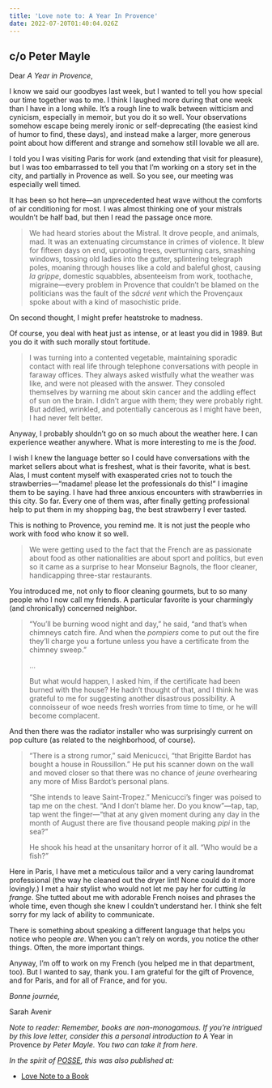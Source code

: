 ```yaml
---
title: 'Love note to: A Year In Provence'
date: 2022-07-20T01:40:04.026Z
---
```


## c/o Peter Mayle

Dear *A Year in Provence*,

I know we said our goodbyes last week, but I wanted to tell you how special our time together was to me. I think I laughed more during that one week than I have in a long while. It’s a rough line to walk between witticism and cynicism, especially in memoir, but you do it so well. Your observations somehow escape being merely ironic or self-deprecating (the easiest kind of humor to find, these days), and instead make a larger, more generous point about how different and strange and somehow still lovable we all are.

<p>I told you I was visiting Paris for work (and extending that visit for pleasure), but I was too embarrassed to tell you that I’m working on a story set in the city, and partially in Provence as well. So you see, our meeting was especially well timed. </p><p>It has been so hot here—an unprecedented heat wave without the comforts of air conditioning for most. I was almost thinking one of your mistrals wouldn’t be half bad, but then I read the passage once more.</p><blockquote><p>We had heard stories about the Mistral. It drove people, and animals, mad. It was an extenuating circumstance in crimes of violence. It blew for fifteen days on end, uprooting trees, overturning cars, smashing windows, tossing old ladies into the gutter, splintering telegraph poles, moaning through houses like a cold and baleful ghost, causing <em>la grippe</em>, domestic squabbles, absenteeism from work, toothache, migraine—every problem in Provence that couldn’t be blamed on the politicians was the fault of the <em>sâcré vent </em>which the Provençaux spoke about with a kind of masochistic pride.</p></blockquote><p>On second thought, I might prefer heatstroke to madness. </p><p>Of course, you deal with heat just as intense, or at least you did in 1989. But you do it with such morally stout fortitude.</p><blockquote><p>I was turning into a contented vegetable, maintaining sporadic contact with real life through telephone conversations with people in faraway offices. They always asked wistfully what the weather was like, and were not pleased with the answer. They consoled themselves by warning me about skin cancer and the addling effect of sun on the brain. I didn’t argue with them; they were probably right. But addled, wrinkled, and potentially cancerous as I might have been, I had never felt better.</p></blockquote><p>Anyway, I probably shouldn’t go on so much about the weather here. I can experience weather anywhere. What is more interesting to me is the <em>food</em>.</p><p>I wish I knew the language better so I could have conversations with the market sellers about what is freshest, what is their favorite, what is best. Alas, I must content myself with exasperated cries not to touch the strawberries—“madame! please let the professionals do this!” I imagine them to be saying. I have had three anxious encounters with strawberries in this city. So far. Every one of them was, after finally getting professional help to put them in my shopping bag, the best strawberry I ever tasted.</p><p>This is nothing to Provence, you remind me. It is not just the people who work with food who know it so well.</p><blockquote><p>We were getting used to the fact that the French are as passionate about food as other nationalities are about sport and politics, but even so it came as a surprise to hear Monseiur Bagnols, the floor cleaner, handicapping three-star restaurants.</p></blockquote><p>You introduced me, not only to floor cleaning gourmets, but to so many people who I now call my friends. A particular favorite is your charmingly (and chronically) concerned neighbor.</p><blockquote><p>“You’ll be burning wood night and day,” he said, “and that’s when chimneys catch fire. And when the <em>pompiers</em> come to put out the fire they’ll charge you a fortune unless you have a certificate from the chimney sweep.”</p><p>…</p><p>But what would happen, I asked him, if the certificate had been burned with the house? He hadn’t thought of that, and I think he was grateful to me for suggesting another disastrous possibility. A connoisseur of woe needs fresh worries from time to time, or he will become complacent.</p></blockquote><p>And then there was the radiator installer who was surprisingly current on pop culture (as related to the neighborhood, of course).</p><blockquote><p>“There is a strong rumor,” said Menicucci, “that Brigitte Bardot has bought a house in Roussillon.” He put his scanner down on the wall and moved closer so that there was no chance of <em>jeune</em> overhearing any more of Miss Bardot’s personal plans.</p><p>“She intends to leave Saint-Tropez.” Menicucci’s finger was poised to tap me on the chest. “And I don’t blame her. Do you know”—tap, tap, tap went the finger—“that at any given moment during any day in the month of August there are five thousand people making <em>pipi</em> in the sea?”</p><p>He shook his head at the unsanitary horror of it all. “Who would be a fish?”</p></blockquote><p>Here in Paris, I have met a meticulous tailor and a very caring laundromat professional (the way he cleaned out the dryer lint! None could do it more lovingly.) I met a hair stylist who would not let me pay her for cutting <em>la frange</em>. She tutted about me with adorable French noises and phrases the whole time, even though she knew I couldn’t understand her. I think she felt sorry for my lack of ability to communicate.</p><p>There is something about speaking a different language that helps you notice who people <em>are</em>. When you can’t rely on words, you notice the other things. Often, the more important things.</p><p>Anyway, I’m off to work on my French (you helped me in that department, too). But I wanted to say, thank you. I am grateful for the gift of Provence, and for Paris, and for all of France, and for you.</p><p><em>Bonne journée,</em></p><p>Sarah Avenir</p><p><em>Note to reader: Remember, books are non-monogamous. If you’re intrigued by this love letter, consider this a personal introduction to </em>A Year in Provence<em> by Peter Mayle. You two can take it from here.</em></p>

*In the spirit of [POSSE](https://indieweb.org/POSSE), this was also published at:*

* [Love Note to a Book](https://lovenotetoabook.substack.com/p/to-a-year-in-provence)